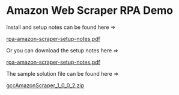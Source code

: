 # Amazon Web Scraper RPA Demo

Install and setup notes can be found here =>

[rpa-amazon-scraper-setup-notes.pdf](rpa-amazon-scraper-setup-notes.pdf)

Or you can download the setup notes here =>

[rpa-amazon-scraper-setup-notes.pdf](https://github.com/microsoft/Federal-Business-Applications/raw/main/demos/rpa-amazon-scraper/rpa-amazon-scraper-setup-notes.pdf)

The sample solution file can be found here =>

[gccAmazonScraper_1_0_0_2.zip](https://github.com/microsoft/Federal-Business-Applications/raw/main/demos/rpa-amazon-scraper/gccAmazonScraper_1_0_0_2.zip)